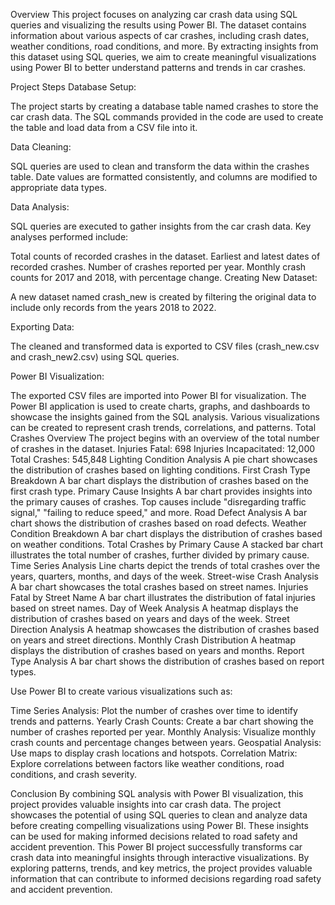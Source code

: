Overview
This project focuses on analyzing car crash data using SQL queries and visualizing the results using Power BI. The dataset contains information about various aspects of car crashes, including crash dates, weather conditions, road conditions, and more. By extracting insights from this dataset using SQL queries, we aim to create meaningful visualizations using Power BI to better understand patterns and trends in car crashes.


Project Steps
Database Setup:

The project starts by creating a database table named crashes to store the car crash data. The SQL commands provided in the code are used to create the table and load data from a CSV file into it.

Data Cleaning:

SQL queries are used to clean and transform the data within the crashes table. Date values are formatted consistently, and columns are modified to appropriate data types.

Data Analysis:

SQL queries are executed to gather insights from the car crash data. Key analyses performed include:

Total counts of recorded crashes in the dataset.
Earliest and latest dates of recorded crashes.
Number of crashes reported per year.
Monthly crash counts for 2017 and 2018, with percentage change.
Creating New Dataset:

A new dataset named crash_new is created by filtering the original data to include only records from the years 2018 to 2022.

Exporting Data:

The cleaned and transformed data is exported to CSV files (crash_new.csv and crash_new2.csv) using SQL queries.

Power BI Visualization:

The exported CSV files are imported into Power BI for visualization. The Power BI application is used to create charts, graphs, and dashboards to showcase the insights gained from the SQL analysis. Various visualizations can be created to represent crash trends, correlations, and patterns.
Total Crashes Overview
The project begins with an overview of the total number of crashes in the dataset.
Injuries Fatal: 698
Injuries Incapacitated: 12,000
Total Crashes: 545,848
Lighting Condition Analysis
A pie chart showcases the distribution of crashes based on lighting conditions.
First Crash Type Breakdown
A bar chart displays the distribution of crashes based on the first crash type.
Primary Cause Insights
A bar chart provides insights into the primary causes of crashes.
Top causes include "disregarding traffic signal," "failing to reduce speed," and more.
Road Defect Analysis
A bar chart shows the distribution of crashes based on road defects.
Weather Condition Breakdown
A bar chart displays the distribution of crashes based on weather conditions.
Total Crashes by Primary Cause
A stacked bar chart illustrates the total number of crashes, further divided by primary cause.
Time Series Analysis
Line charts depict the trends of total crashes over the years, quarters, months, and days of the week.
Street-wise Crash Analysis
A bar chart showcases the total crashes based on street names.
Injuries Fatal by Street Name
A bar chart illustrates the distribution of fatal injuries based on street names.
Day of Week Analysis
A heatmap displays the distribution of crashes based on years and days of the week.
Street Direction Analysis
A heatmap showcases the distribution of crashes based on years and street directions.
Monthly Crash Distribution
A heatmap displays the distribution of crashes based on years and months.
Report Type Analysis
A bar chart shows the distribution of crashes based on report types.

Use Power BI to create various visualizations such as:

Time Series Analysis: Plot the number of crashes over time to identify trends and patterns.
Yearly Crash Counts: Create a bar chart showing the number of crashes reported per year.
Monthly Analysis: Visualize monthly crash counts and percentage changes between years.
Geospatial Analysis: Use maps to display crash locations and hotspots.
Correlation Matrix: Explore correlations between factors like weather conditions, road conditions, and crash severity.

Conclusion
By combining SQL analysis with Power BI visualization, this project provides valuable insights into car crash data. The project showcases the potential of using SQL queries to clean and analyze data before creating compelling visualizations using Power BI. These insights can be used for making informed decisions related to road safety and accident prevention.
This Power BI project successfully transforms car crash data into meaningful insights through interactive visualizations. By exploring patterns, trends, and key metrics, the project provides valuable information that can contribute to informed decisions regarding road safety and accident prevention.


